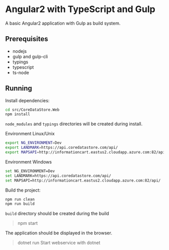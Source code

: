 Angular2 with TypeScript and Gulp
=================================

A basic Angular2 application with Gulp as build system.

Prerequisites
-------------

- nodejs
- gulp and gulp-cli
- typings
- typescript
- ts-node

Running
-------

Install dependencies:

```bash
cd src/CoreDataStore.Web         
npm install
```
`node_modules` and `typings` directories will be created during install.         

Environment Linux/Unix
```bash
export NG_ENVIRONMENT=Dev
export LANDMARK=https://api.coredatastore.com/api/
export MAPSAPI=http://informationcart.eastus2.cloudapp.azure.com:82/api/
```
Environment Windows
```bash
set NG_ENVIRONMENT=Dev
set LANDMARK=https://api.coredatastore.com/api/
set MAPSAPI=http://informationcart.eastus2.cloudapp.azure.com:82/api/
```

Build the project:

```bash
npm run clean
npm run build
```

`build` directory should be created during the build

> npm start

The application should be displayed in the browser.

> dotnet run
Start webservice with dotnet
